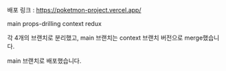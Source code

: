 배포 링크 : https://poketmon-project.vercel.app/

main 
props-drilling
context
redux 

각 4개의 브랜치로 분리했고, main 브랜치는 context 브랜치 버전으로 merge했습니다. 

main 브랜치로 배포했습니다. 

